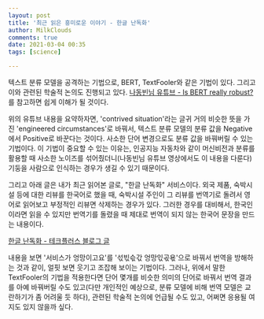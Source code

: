 ```yaml
---
layout: post
title: '최근 읽은 흥미로운 이야기 - 한글 난독화'
author: MilkClouds
comments: true
date: 2021-03-04 00:35
tags: [science]

---
```


텍스트 분류 모델을 공격하는 기법으로, BERT, TextFooler와 같은 기법이 있다. 그리고 이와 관련된 학술적 논의도 진행되고 있다. [나동빈님 유튜브 - Is BERT really robust?](https://youtu.be/EF-IYFTKZiE)를 참고하면 쉽게 이해가 될 것이다.  

위의 유튜브 내용을 요약하자면, 'contrived situation'라는 글귀 거의 비슷한 뜻을 가진 'engineered circumstances'로 바꿔서, 텍스트 분류 모델의 분류 값을 Negative에서 Positive로 바꾼다는 것이다. 사소한 단어 변경으로도 분류 값을 바꿔버릴 수 있는 기법이다. 이 기법이 중요할 수 있는 이유는, 인공지능 자동차와 같이 머신비전과 분류를 활용할 때 사소한 노이즈를 섞어줬더니(나동빈님 유튜브 영상에서도 이 내용을 다룬다) 기둥을 사람으로 인식하는 경우가 생길 수 있기 때문이다.  



그리고 아래 글은 내가 최근 읽어본 글로, "한글 난독화" 서비스이다. 외국 제품, 숙박시설 등에 대한 리뷰를 한국어로 했을 때, 숙박시설 주인이 그 리뷰를 번역기로 돌려서 영어로 읽어보고 부정적인 리뷰면 삭제하는 경우가 있다. 그러한 경우를 대비해서, 한국인이라면 읽을 수 있지만 번역기를 돌렸을 때 제대로 번역이 되지 않는 한국어 문장을 만드는 내용이다.  

[한글 난독화 - 테크플러스 블로그 글](https://blog.naver.com/tech-plus/222261883483)  


내용을 보면 '서비스가 엉망이고요'를 '섟빇슧갃 엉망읷곣욗'으로 바꿔서 번역을 방해하는 것과 같이, 얼핏 보면 웃기고 조잡해 보이는 기법이다. 그러나, 위에서 말한 TextFooler의 기법을 적용한다면 단어 몇개를 비슷한 의미의 단어로 바꿔서 번역 결과를 아예 바꿔버릴 수도 있고(다만 개인적인 예상으로, 분류 모델에 비해 번역 모델은 교란하기가 좀 어려울 듯 하다), 관련된 학술적 논의에 언급될 수도 있고, 어쩌면 응용될 여지도 있지 않을까 싶다.  
